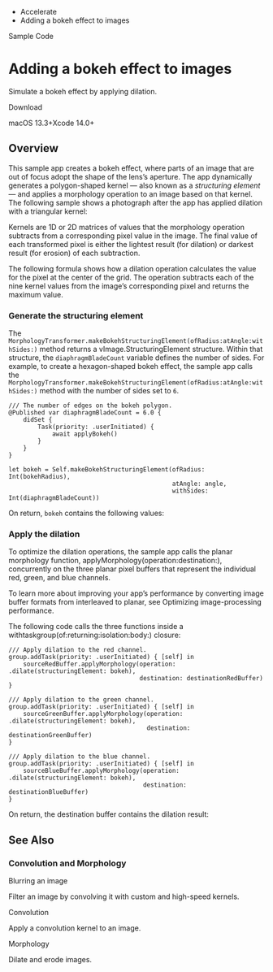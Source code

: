 

- Accelerate
-  Adding a bokeh effect to images 

Sample Code

# Adding a bokeh effect to images

Simulate a bokeh effect by applying dilation.

Download

macOS 13.3+Xcode 14.0+

## Overview

This sample app creates a bokeh effect, where parts of an image that are out of focus adopt the shape of the lens’s aperture. The app dynamically generates a polygon-shaped kernel — also known as a *structuring element* — and applies a morphology operation to an image based on that kernel. The following sample shows a photograph after the app has applied dilation with a triangular kernel:

Kernels are 1D or 2D matrices of values that the morphology operation subtracts from a corresponding pixel value in the image. The final value of each transformed pixel is either the lightest result (for dilation) or darkest result (for erosion) of each subtraction.

The following formula shows how a dilation operation calculates the value for the pixel at the center of the grid. The operation subtracts each of the nine kernel values from the image’s corresponding pixel and returns the maximum value.

### Generate the structuring element

The `MorphologyTransformer.makeBokehStructuringElement(ofRadius:atAngle:withSides:)` method returns a vImage.StructuringElement structure. Within that structure, the `diaphragmBladeCount` variable defines the number of sides. For example, to create a hexagon-shaped bokeh effect, the sample app calls the `MorphologyTransformer.makeBokehStructuringElement(ofRadius:atAngle:withSides:)` method with the number of sides set to `6`.

```
/// The number of edges on the bokeh polygon.
@Published var diaphragmBladeCount = 6.0 {
    didSet {
        Task(priority: .userInitiated) {
            await applyBokeh()
        }
    }
}
```

```
let bokeh = Self.makeBokehStructuringElement(ofRadius: Int(bokehRadius),
                                             atAngle: angle,
                                             withSides: Int(diaphragmBladeCount))
```

On return, `bokeh` contains the following values:

### Apply the dilation

To optimize the dilation operations, the sample app calls the planar morphology function, applyMorphology(operation:destination:), concurrently on the three planar pixel buffers that represent the individual red, green, and blue channels.

To learn more about improving your app’s performance by converting image buffer formats from interleaved to planar, see Optimizing image-processing performance.

The following code calls the three functions inside a withtaskgroup(of:returning:isolation:body:) closure:

```
/// Apply dilation to the red channel.
group.addTask(priority: .userInitiated) { [self] in
    sourceRedBuffer.applyMorphology(operation: .dilate(structuringElement: bokeh),
                                    destination: destinationRedBuffer)
}

/// Apply dilation to the green channel.
group.addTask(priority: .userInitiated) { [self] in
    sourceGreenBuffer.applyMorphology(operation: .dilate(structuringElement: bokeh),
                                      destination: destinationGreenBuffer)
}

/// Apply dilation to the blue channel.
group.addTask(priority: .userInitiated) { [self] in
    sourceBlueBuffer.applyMorphology(operation: .dilate(structuringElement: bokeh),
                                     destination: destinationBlueBuffer)
}
```

On return, the destination buffer contains the dilation result:

## See Also

### Convolution and Morphology

Blurring an image

Filter an image by convolving it with custom and high-speed kernels.

Convolution

Apply a convolution kernel to an image.

Morphology

Dilate and erode images.


